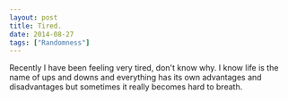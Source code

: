 ```yaml
---
layout: post
title: Tired.
date: 2014-08-27
tags: ["Randomness"]
---
```


Recently I have been feeling very tired, don't know why. I know life is the name of ups and downs and everything has its own advantages and disadvantages but sometimes it really becomes hard to breath.